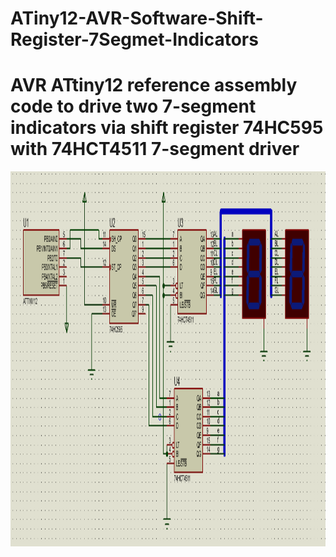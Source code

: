 # ATiny12-AVR-Software-Shift-Register-7Segmet-Indicators
<h1>AVR ATtiny12 reference assembly code to drive two 7-segment indicators via shift register 74HC595 with 74HCT4511 7-segment driver</h1>

<img src="https://github.com/OleksiyTokarchuk/ATiny12-AVR-Software-Shift-Register-7Segmet-Indicators/blob/main/schematic.PNG?raw=true" alt="Girl in a jacket" width="1000" height="600">
